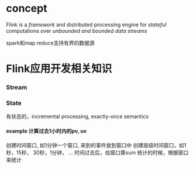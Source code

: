 # concept
Flink is a *framework* and distributed processing engine for *stateful* computations over *unbounded and bounded data streams*

spark和map reduce支持有界的数据源

# Flink应用开发相关知识

### Stream

### State
有状态的，incremental processing, exactly-once semantics

#### example 计算过去1小时内的pv, uv

创建时间窗口, 如1分钟一个窗口, 来到的事件放到窗口中
	创建层级时间窗口，如1秒，15秒， 30秒，1分钟， ...
时间过去后，给窗口算sum
统计的时候，根据窗口来统计